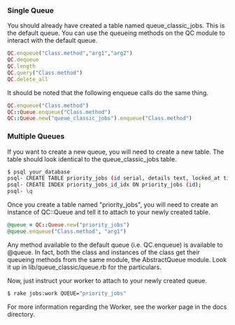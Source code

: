 ### Single Queue

You should already have created a table named queue_classic_jobs. This is the default queue.
You can use the queueing methods on the QC module to interact with the default queue.

```ruby
QC.enqueue("Class.method","arg1","arg2")
QC.dequeue
QC.length
QC.query("Class.method")
QC.delete_all
```

It should be noted that the following enqueue calls do the same thing.

```ruby
QC.enqueue("Class.method")
QC::Queue.enqueue("Class.method")
QC::Queue.new("queue_classic_jobs").enqueue("Class.method")
```

### Multiple Queues

If you want to create a new queue, you will need to create a new table. The
table should look identical to the queue_classic_jobs table.

```bash
$ psql your_database
psql- CREATE TABLE priority_jobs (id serial, details text, locked_at timestamp);
psql- CREATE INDEX priority_jobs_id_idx ON priority_jobs (id);
psql- \q
```

Once you create a table named "priority_jobs", you will need to create an
instance of QC::Queue and tell it to attach to your newly created table.

```ruby
@queue = QC::Queue.new("priority_jobs")
@queue.enqueue("Class.method", "arg1")
```

Any method available to the default queue (i.e. QC.enqueue)
is available to @queue. In fact, both the class and instances
of the class get their queueing methods from the same module, the AbstractQueue module.
Look it up in lib/queue_classic/queue.rb for the particulars.

Now, just instruct your worker to attach to your newly created queue.

```bash
$ rake jobs:work QUEUE="priority_jobs"
```

For more information regarding the Worker, see the worker page in the docs
directory.
